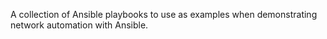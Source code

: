 A collection of Ansible playbooks to use as examples when demonstrating network automation with Ansible.
